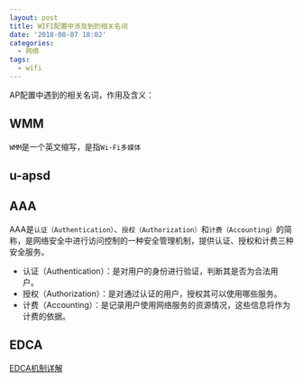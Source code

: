 ```yaml
---
layout: post
title: WIFI配置中涉及到的相关名词
date: '2018-08-07 18:02'
categories:
  - 网络
tags:
  - wifi
---
```


AP配置中遇到的相关名词，作用及含义：
<!--more-->


## WMM

`WMM`是一个英文缩写，是指`Wi-Fi多媒体`


## u-apsd


## AAA

AAA是`认证（Authentication）`、`授权（Authorization）`和`计费（Accounting）`的简称，是网络安全中进行访问控制的一种安全管理机制，提供认证、授权和计费三种安全服务。

* 认证（Authentication）：是对用户的身份进行验证，判断其是否为合法用户。
* 授权（Authorization）：是对通过认证的用户，授权其可以使用哪些服务。
* 计费（Accounting）：是记录用户使用网络服务的资源情况，这些信息将作为计费的依据。

## EDCA

[EDCA机制详解](https://blog.csdn.net/lin_shuqing/article/details/75099047)

